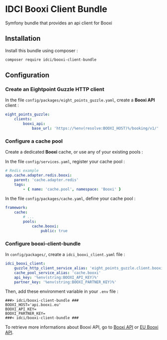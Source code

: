 # IDCI Booxi Client Bundle

Symfony bundle that provides an api client for Booxi

## Installation

Install this bundle using composer :

```sh
composer require idci/booxi-client-bundle
```

## Configuration

### Create an Eightpoint Guzzle HTTP client

In the file `config/packages/eight_points_guzzle.yaml`, create a **Booxi API** client :

```yaml
eight_points_guzzle:
    clients:
        booxi_api:
            base_url: 'https://%env(resolve:BOOXI_HOST)%/booking/v1/'
```

### Configure a cache pool

Create a dedicated **Booxi** cache, or use any of your existing pools :

In the file `config/services.yaml`, register your cache pool :

```yaml
# Redis example
app.cache.adapter.redis.booxi:
    parent: 'cache.adapter.redis'
    tags:
        - { name: 'cache.pool', namespace: 'Booxi' }
```

In the file `config/packages/cache.yaml`, define your cache pool :

```yaml
framework:
    cache:
        # ...
        pools:
            cache.booxi:
                public: true
```

### Configure booxi-client-bundle

In `config/packages/`, create a `idci_booxi_client.yaml` file :

```yaml
idci_booxi_client:
    guzzle_http_client_service_alias: 'eight_points_guzzle.client.booxi_api'
    cache_pool_service_alias: 'cache.booxi'
    api_key: '%env(string:BOOXI_API_KEY)%'
    partner_key: '%env(string:BOOXI_PARTNER_KEY)%'
```

Then, add these environment variable in your `.env` file :

```
###> idci/booxi-client-bundle ###
BOOXI_HOST='api.booxi.eu'
BOOXI_API_KEY=
BOOXI_PARTNER_KEY=
###< idci/booxi-client-bundle ###
```

To retrieve more informations about Booxi API, go to [Booxi API](https://api.booxi.com/doc/booking.html) or [EU Booxi API](https://api.booxi.eu/doc/booking.html).